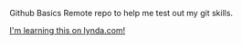 Github Basics
Remote repo to help me test out my git skills.

[I'm learning this on lynda.com!](http://lynda.com)
